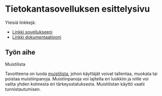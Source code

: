 # Tietokantasovelluksen esittelysivu

Yleisiä linkkejä:

* [Linkki sovellukseeni](http://jetolvan.users.cs.helsinki.fi/tsoha/)
* [Linkki dokumentaatiooni](https://github.com/dropleton/Tsoha-Bootstrap/blob/master/doc/dokumentaatio.pdf)

## Työn aihe

Muistilista

Tavoitteena on luoda [muistilista](http://advancedkittenry.github.io/suunnittelu_ja_tyoymparisto/aiheet/Muistilista.html), johon käyttäjät voivat tallentaa, muokata tai poistaa muistiinpanoja. Muistiinpanoja voi lajitella eri luokkiin ja niille voi valita yhden kolmesta eri tärkeysstatuksesta. Muistilistan käyttö vaatii tunnistautumisen. 

